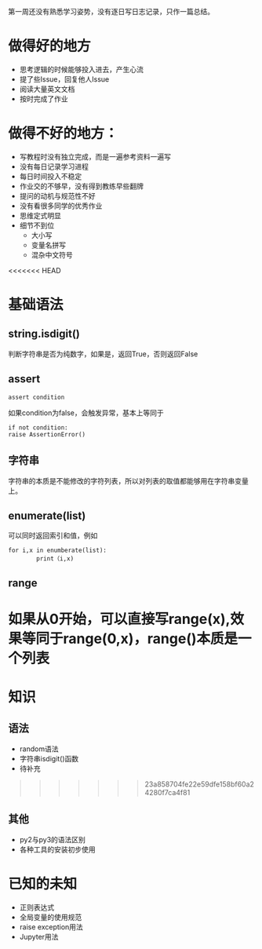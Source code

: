 第一周还没有熟悉学习姿势，没有逐日写日志记录，只作一篇总结。

# 做得好的地方
- 思考逻辑的时候能够投入进去，产生心流
- 提了些Issue，回复他人Issue
- 阅读大量英文文档
- 按时完成了作业

# 做得不好的地方：
- 写教程时没有独立完成，而是一遍参考资料一遍写
- 没有每日记录学习进程
- 每日时间投入不稳定
- 作业交的不够早，没有得到教练早些翻牌
- 提问的动机与规范性不好
- 没有看很多同学的优秀作业
- 思维定式明显
- 细节不到位
    - 大小写
    - 变量名拼写
    - 混杂中文符号

<<<<<<< HEAD
# 基础语法
## string.isdigit()
判断字符串是否为纯数字，如果是，返回True，否则返回False

## assert
    assert condition

如果condition为false，会触发异常，基本上等同于

    if not condition:
    raise AssertionError()

## 字符串
字符串的本质是不能修改的字符列表，所以对列表的取值都能够用在字符串变量上。

## enumerate(list)
可以同时返回索引和值，例如
    
    for i,x in enumberate(list):
            print（i,x)
            
## range
如果从0开始，可以直接写range(x),效果等同于range(0,x)，range()本质是一个列表
=======
# 知识
## 语法
- random语法
- 字符串isdigit()函数
- 待补充
>>>>>>> 23a858704fe22e59dfe158bf60a24280f7ca4f81

## 其他
- py2与py3的语法区别
- 各种工具的安装初步使用

# 已知的未知
- 正则表达式
- 全局变量的使用规范
- raise exception用法
- Jupyter用法

